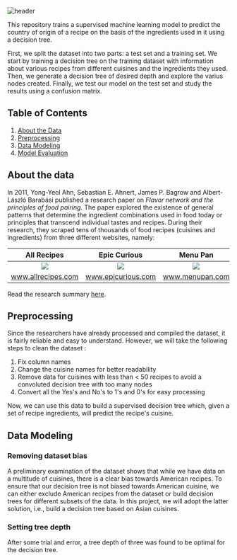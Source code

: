 ![header](https://user-images.githubusercontent.com/68656129/191541821-ca721d81-13ea-4458-937a-9cfdf9feea5f.png)


This repository trains a supervised machine learning model to predict the country of origin of a recipe on the basis of the ingredients used in it using a decision tree.

First, we split the dataset into two parts: a test set and a training set. We start by training a decision tree on the training dataset with information about various recipes from different cuisines and the ingredients they used. Then, we generate a decision tree of desired depth and explore the varius nodes created. Finally, we test our model on the test set and study the results using a confusion matrix.

## Table of Contents

1. [About the Data](#0)<br>
2. [Preprocessing](#1)<br>
3. [Data Modeling](#2)<br>
4. [Model Evaluation](#4)<br>

## About the data <a id="0"></a>

In 2011, Yong-Yeol Ahn, Sebastian E. Ahnert, James P. Bagrow and Albert-László Barabási published a research paper on _Flavor network and the principles of food pairing_. The paper explored the existence of general patterns that determine the ingredient combinations used in food today or principles that transcend individual tastes and recipes. During their research, they scraped tens of thousands of food recipes (cuisines and ingredients) from three different websites, namely:

|                                                             All Recipes                                                             |                                                            Epic Curious                                                             |                                                             Menu Pan                                                             |
| :---------------------------------------------------------------------------------------------------------------------------------: | :---------------------------------------------------------------------------------------------------------------------------------: | :------------------------------------------------------------------------------------------------------------------------------: |
| ![](https://s3-api.us-geo.objectstorage.softlayer.net/cf-courses-data/CognitiveClass/DS0103EN/labs/images/lab4_fig1_allrecipes.png) | ![](https://s3-api.us-geo.objectstorage.softlayer.net/cf-courses-data/CognitiveClass/DS0103EN/labs/images/lab4_fig2_epicurious.png) | ![](https://s3-api.us-geo.objectstorage.softlayer.net/cf-courses-data/CognitiveClass/DS0103EN/labs/images/lab4_fig3_menupan.png) |
|                                                         www.allrecipes.com                                                          |                                                         www.epicurious.com                                                          |                                                         www.menupan.com                                                          |

Read the research summary [here](http://yongyeol.com/papers/ahn-flavornet-2011.pdf).

## Preprocessing <a id="1"></a>

Since the researchers have already processed and compiled the dataset, it is fairly reliable and easy to understand. However, we will take the following steps to clean the dataset :

1. Fix column names
2. Change the cuisine names for better readability
3. Remove data for cuisines with less than < 50 recipes to avoid a convoluted decision tree with too many nodes
4. Convert all the Yes's and No's to 1's and 0's for easy processing

Now, we can use this data to build a supervised decision tree which, given a set of recipe ingredients, will predict the recipe's cuisine.

## Data Modeling <a id="2"></a>

### Removing dataset bias

A preliminary examination of the dataset shows that while we have data on a multitude of cuisines, there is a clear bias towards American recipes. To ensure that our decision tree is not biased towards American cuisine, we can either exclude American recipes from the dataset or build decision trees for different subsets of the data. In this project, we will adopt the latter solution, i.e., build a decision tree based on Asian cuisines.

### Setting tree depth

After some trial and error, a tree depth of three was found to be optimal for the decision tree.
